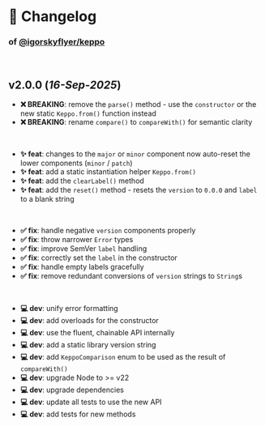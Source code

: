 # 📒 Changelog

### of [@igorskyflyer/keppo](https://github.com/igorskyflyer/npm-keppo)

<br>

## v2.0.0 (*16-Sep-2025*)

- **❌ BREAKING**: remove the `parse()` method - use the `constructor` or the new static `Keppo.from()` function instead
- **❌ BREAKING**: rename `compare()` to `compareWith()` for semantic clarity

<br>

- **✨ feat**: changes to the `major` or `minor` component now auto-reset the lower components (`minor` / `patch`)
- **✨ feat**: add a static instantiation helper `Keppo.from()`
- **✨ feat**: add the `clearLabel()` method
- **✨ feat**: add the `reset()` method - resets the `version` to `0.0.0` and `label` to a blank string

<br>

- **✅ fix**: handle negative `version` components properly
- **✅ fix**: throw narrower `Error` types
- **✅ fix**: improve SemVer `label` handling
- **✅ fix**: correctly set the `label` in the constructor
- **✅ fix**: handle empty labels gracefully
- **✅ fix**: remove redundant conversions of `version` strings to `String`s

<br>

- **💻 dev**: unify error formatting
- **💻 dev**: add overloads for the constructor
- **💻 dev**: use the fluent, chainable API internally
- **💻 dev**: add a static library version string
- **💻 dev**: add `KeppoComparison` enum to be used as the result of `compareWith()`
- **💻 dev**: upgrade Node to >= v22
- **💻 dev**: upgrade dependencies
- **💻 dev**: update all tests to use the new API
- **💻 dev**: add tests for new methods
